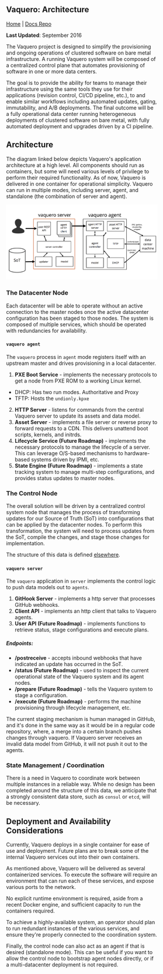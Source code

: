 <head>
      <meta charset="UTF-8">
      <!--[if IE]><meta http-equiv="X-UA-Compatible" content="IE=edge"><![endif]-->
      <meta name="viewport" content="width=device-width, initial-scale=1.0">
      <title>Vaquero Architecture</title>
      <link rel="stylesheet" type="text/css" href="../doc.css">
      <link rel="stylesheet" href="https://fonts.googleapis.com/css?family=Open+Sans:300,300italic,400,400italic,600,600italic%7CNoto+Serif:400,400italic,700,700italic%7CDroid+Sans+Mono:400">
      <style>
        .markdown-body {
          box-sizing: border-box;
          min-width: 200px;
          max-width: 980px;
          margin: 0 auto;
          padding: 45px;
        }
      </style>
</head><article class="markdown-body">

# Vaquero: Architecture
[Home](https://ciscocloud.github.io/vaquero-docs/) | [Docs Repo](https://github.com/CiscoCloud/vaquero-docs/tree/master)

**Last Updated**: September 2016

The Vaquero project is designed to simplify the provisioning and ongoing operations of clustered software on bare metal infrastructure. A running Vaquero system will be composed of a centralized control plane that automates provisioning of software in one or more data centers.

The goal is to provide the ability for teams to manage their infrastructure using the same tools they use for their applications (revision control, CI/CD pipeline, etc.), to and enable similar workflows including automated updates, gating, immutability, and A/B deployments. The final outcome will be a fully operational data center running heterogeneous deployments of clustered software on bare metal, with fully automated deployment and upgrades driven by a CI pipeline.

## Architecture

The diagram linked below depicts Vaquero's application architecture at a high level. All components should run as containers, but some will need various levels of privilege to perform their required functionality. As of now, Vaquero is delivered in one container for operational simplicity. Vaquero can run in multiple modes, including server, agent, and standalone (the combination of server and agent).

![](https://raw.githubusercontent.com/CiscoCloud/vaquero-docs/gh-pages/docs/current/ppt-arch.png)

### The Datacenter Node

Each datacenter will be able to operate without an active connection to the master nodes once the active datacenter configuration has been staged to those nodes. The system is composed of multiple services, which should be operated with redundancies for availability.

#### `vaquero agent`

The `vaquero` process in `agent` mode registers itself with an upstream master and drives provisioning in a local datacenter.

1. **PXE Boot Service** - implements the necessary protocols to get a node from PXE ROM to a working Linux kernel.
  - DHCP: Has two run modes. Authoritative and Proxy
  - TFTP: Hosts the `undionly.kpxe`
2. **HTTP Server** - listens for commands from the central Vaquero server to update its assets and data model.
3. **Asset Server** - implements a file server or reverse proxy to forward requests to a CDN. This delivers unattend boot scripts, kernels, and initrds.
4. **Lifecycle Service (Future Roadmap)** - implements the necessary protocols to manage the lifecycle of a server. This can leverage O/S-based mechanisms to hardware-based systems driven by IPMI, etc.
5. **State Engine (Future Roadmap)** - implements a state tracking system to manage multi-step configurations, and provides status updates to master nodes.

### The Control Node

The overall solution will be driven by a centralized control system node that manages the process of transforming updates for our Source of Truth (SoT) into configurations that can be applied by the datacenter nodes. To perform this transformation, the system will need to process updates from the SoT, compile the changes, and stage those changes for implementation.

The structure of this data is defined [elsewhere](data-model-howto.html).

#### `vaquero server`

The `vaquero` application in `server` implements the control logic to push data models out to `agents`.

1. **GitHook Server** - implements a http server that processes GitHub webhooks.
2. **Client API** - implements an http client that talks to Vaquero agents.
3. **User API (Future Roadmap)** - implements functions to retrieve status, stage configurations and execute plans.


##### Endpoints:
* **/postreceive** - accepts inbound webhooks that have indicated an update has occurred in the SoT.
* **/status (Future Roadmap)** - used to inspect the current operational state of the Vaquero system and its agent nodes.
* **/prepare (Future Roadmap)** - tells the Vaquero system to stage a configuration.
* **/execute (Future Roadmap)** - performs the machine provisioning through lifecycle management, etc.

The current staging mechanism is human managed in GitHub, and it's done in the same way as it would be in a regular code repository, where, a merge into a certain branch pushes changes through vaquero. If Vaquero server receives an invalid data model from GitHub, it will not push it out to the agents.

### State Management / Coordination

There is a need in Vaquero to coordinate work between multiple instances in a reliable way. While no design has been completed around the structure of this data, we anticipate that a strongly consistent data store, such as `consul` or `etcd`, will be necessary.

## Deployment and Availability Considerations

Currently, Vaquero deploys in a single container for ease of use and deployment. Future plans are to break some of the internal Vaquero services out into their own containers.

As mentioned above, Vaquero will be delivered as several containerized services. To execute the software will require an environment that can run each of these services, and expose various ports to the network.

No explicit runtime environment is required, aside from a recent Docker engine, and sufficient capacity to run the containers required.

To achieve a highly-available system, an operator should plan to run redundant instances of the various services, and ensure they're properly connected to the coordination system.

Finally, the control node can also act as an agent if that is desired (standalone mode). This can be useful if you want to allow the control node to bootstrap agent nodes directly, or if a multi-datacenter deployment is not required.
